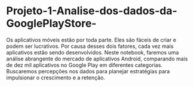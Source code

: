# Projeto-1-Analise-dos-dados-da-GooglePlayStore-
Os aplicativos móveis estão por toda parte. Eles são fáceis de criar e podem ser lucrativos. Por causa desses dois fatores, cada vez mais aplicativos estão sendo desenvolvidos. Neste notebook, faremos uma análise abrangente do mercado de aplicativos Android, comparando mais de dez mil aplicativos no Google Play em diferentes categorias. Buscaremos percepções nos dados para planejar estratégias para impulsionar o crescimento e a retenção.
